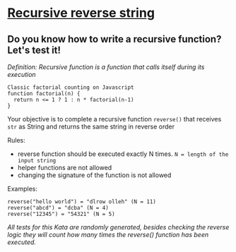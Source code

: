 # [Recursive reverse string](https://www.codewars.com/kata/recursive-reverse-string "https://www.codewars.com/kata/536a9f94021a76ef0f00052f")

## Do you know how to write a recursive function? Let's test it!

*Definition: Recursive function is a function that calls itself during its execution*
```
Classic factorial counting on Javascript
function factorial(n) {
  return n <= 1 ? 1 : n * factorial(n-1) 
}
```

Your objective is to complete a recursive function `reverse()` that receives `str` as String and returns the same string in reverse order

Rules:

- reverse function should be executed exactly N times. `N = length of the input string`
- helper functions are not allowed
- changing the signature of the function is not allowed


Examples:
```
reverse("hello world") = "dlrow olleh" (N = 11)
reverse("abcd") = "dcba" (N = 4)
reverse("12345") = "54321" (N = 5)
```

<i>All tests for this Kata are randomly generated, besides checking the reverse logic they will count how many times the reverse() function has been executed. <i>